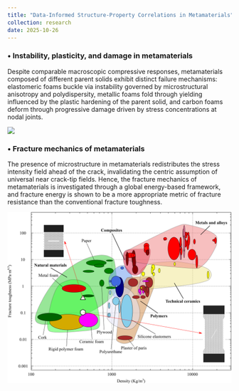 ```yaml
---
title: "Data-Informed Structure-Property Correlations in Metamaterials"
collection: research
date: 2025-10-26
---
```


### •  Instability, plasticity, and damage in metamaterials

Despite comparable macroscopic compressive responses, metamaterials composed of different parent solids exhibit distinct failure mechanisms: elastomeric foams buckle via instability governed by microstructural anisotropy and polydispersity, metallic foams fold through yielding influenced by the plastic hardening of the parent solid, and carbon foams deform through progressive damage driven by stress concentrations at nodal joints.

<img src='../images/Research_Data_Prediction.png' style='display:block; margin: 10px auto; width:900px;'>

### •  Fracture mechanics of metamaterials

The presence of microstructure in metamaterials redistributes the stress intensity field ahead of the crack, invalidating the centric assumption of universal near crack-tip fields. Hence, the fracture mechanics of metamaterials is investigated through a global energy-based framework, and fracture energy is shown to be a more appropriate metric of fracture resistance than the conventional fracture toughness.

<img src='../images/Research_Fracture.png' style='display:block; margin: 10px auto; width:900px;'>
